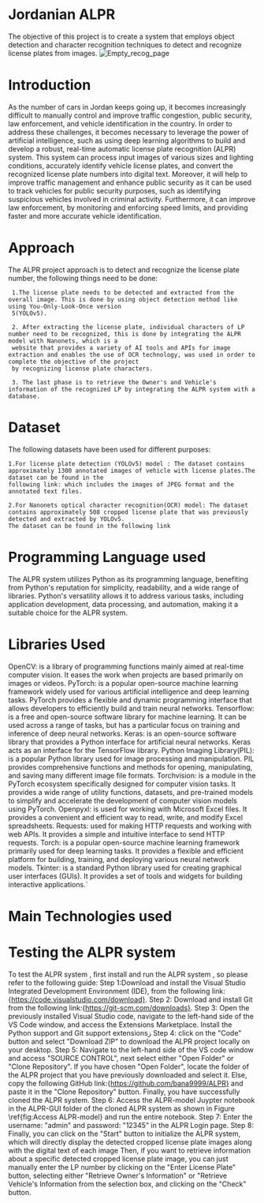 # Jordanian ALPR
The objective of this project is to create a system that employs object detection and character recognition techniques to detect and recognize license plates from images.
![Empty_recog_page](https://github.com/bana9999/ALPR/assets/129235769/38974949-a84e-461a-9151-f1141a721ec8)

# Introduction
As the number of cars in Jordan keeps going up, it becomes increasingly difficult to manually control and improve traffic congestion, public security, law enforcement, and vehicle identification in the country. In order to address these challenges, it becomes necessary to leverage the power of artificial intelligence, such as using deep learning algorithms to build and develop a robust, real-time automatic license plate recognition (ALPR) system. This system can process input images of various sizes and lighting conditions, accurately identify vehicle license plates, and convert the recognized license plate numbers into digital text. Moreover, it will help to improve traffic management and enhance public security as it can be used to track vehicles for public security purposes, such as identifying suspicious vehicles involved in criminal activity. Furthermore, it can improve law enforcement, by monitoring and enforcing speed limits, and providing faster and more accurate vehicle identification.

# Approach
The ALPR project approach is to detect and recognize the license plate number, the following things need to be done:

     1.The license plate needs to be detected and extracted from the overall image. This is done by using object detection method like using You-Only-Look-Once version 
     5(YOLOv5).
     
     2. After extracting the license plate, individual characters of LP number need to be recognized, this is done by integrating the ALPR model with Nanonets, which is a  
     website that provides a variety of AI tools and APIs for image extraction and enables the use of OCR technology, was used in order to complete the objective of the project 
     by recognizing license plate characters.
     
     3. The last phase is to retrieve the Owner's and Vehicle's information of the recognized LP by integrating the ALPR system with a database.
# Dataset
The following datasets have been used for different purposes:

    1.For license plate detection (YOLOv5) model : The dataset contains approximately 1300 annotated images of vehicle with license plates.The dataset can be found in the 
    following link: which includes the images of JPEG format and the annotated text files.
    
    2.For Nanonets optical character recognition(OCR) model: The dataset contains approximately 508 cropped license plate that was previously detected and extracted by YOLOv5. 
    The dataset can be found in the following link

# Programming Language used
The ALPR system utilizes Python as its programming language, benefiting from Python's reputation for simplicity, readability, and a wide range of libraries. Python's versatility allows it to address various tasks, including application development, data processing, and automation, making it a suitable choice for the ALPR system.
# Libraries Used
OpenCV: is a library of programming functions mainly aimed at real-time computer vision. It eases the work when projects are based primarily on images or videos.
PyTorch: is a popular open-source machine learning framework widely used for various artificial intelligence and deep learning tasks. PyTorch provides a flexible and dynamic programming interface that allows developers to efficiently build and train neural networks.
Tensorflow: is a free and open-source software library for machine learning. It can be used across a range of tasks, but has a particular focus on training and inference of deep neural networks.
Keras: is an open-source software library that provides a Python interface for artificial neural networks. Keras acts as an interface for the TensorFlow library.
Python Imaging Library(PIL): is a popular Python library used for image processing and manipulation. PIL provides comprehensive functions and methods for opening, manipulating, and saving many different image file formats.
Torchvision: is a module in the PyTorch ecosystem specifically designed for computer vision tasks. It provides a wide range of utility functions, datasets, and pre-trained models to simplify and accelerate the development of computer vision models using PyTorch.
Openpyxl: is used for working with Microsoft Excel files. It provides a convenient and efficient way to read, write, and modify Excel spreadsheets.
Requests: used for making HTTP requests and working with web APIs. It provides a simple and intuitive interface to send HTTP requests.
Torch: is a popular open-source machine learning framework primarily used for deep learning tasks. It provides a flexible and efficient platform for building, training, and deploying various neural network models.
Tkinter: is a standard Python library used for creating graphical user interfaces (GUIs). It provides a set of tools and widgets for building interactive applications.`

# Main Technologies used

# Testing the ALPR system 
To test the ALPR system , first install and run the ALPR system , so please refer to the following guide:
Step 1:Download and install the Visual Studio Integrated Development Environment (IDE), from the following link:{https://code.visualstudio.com/download}.
Step 2: Download and install Git from the following link:{https://git-scm.com/downloads}.
Step 3: Open the previously installed Visual Studio code, navigate to the left-hand side of the VS Code window, and access the Extensions Marketplace. Install the Python support and Git support extensionsز
Step 4: click on the "Code" button and select "Download ZIP" to download the ALPR project locally on your desktop.
Step 5: Navigate to the left-hand side of the VS code window and access "SOURCE CONTROL", next select either "Open Folder" or "Clone Repository". If you have chosen "Open Folder", locate the folder of the ALPR project that you have previously downloaded and select it. Else, copy the following GitHub link:{https://github.com/bana9999/ALPR} and paste it in the "Clone Repository" button. Finally, you have successfully cloned the ALPR system.
Step 6: Access the ALPR-model Juypter notebook in the ALPR-GUI folder of the cloned ALPR system as shown in Figure \ref{fig:Access ALPR-model} and run the entire notebook. 
Step 7: Enter the username: "admin" and password: "$12345$" in the ALPR Login page.
Step 8: Finally, you can click on the "Start" button to initialize the ALPR system, which will directly display the detected cropped license plate images along with the digital text of each image  Then, if you want to retrieve information about a specific detected cropped license plate image, you can just manually enter the LP number by clicking on the "Enter License Plate" button, selecting either "Retrieve Owner's Information" or "Retrieve Vehicle's Information from the selection box, and clicking on the "Check" button.







